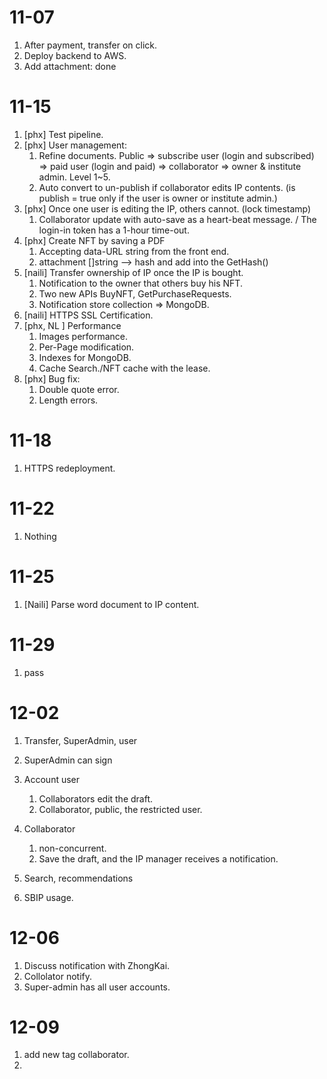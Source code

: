 # 11-07

1. After payment, transfer on click.
2. Deploy backend to AWS.
2. Add attachment: done

# 11-15

1. [phx] Test pipeline.
2. [phx] User management: 
   1. Refine documents. Public => subscribe user (login and subscribed) => paid user (login and paid) => collaborator => owner & institute admin. Level 1~5.
   2. Auto convert to un-publish if collaborator edits IP contents. (is publish = true only if the user is owner or institute admin.)
3. [phx] Once one user is editing the IP,  others cannot. (lock timestamp)
   1. Collaborator update with auto-save as a heart-beat message. / The login-in token has a 1-hour time-out.
4. [phx] Create NFT by saving a PDF
   1. Accepting data-URL string from the front end.
   2. attachment []string --> hash and add into the GetHash()
5. [naili] Transfer ownership of IP once the IP is bought.
   1. Notification to the owner that others buy his NFT.
   2. Two new APIs BuyNFT, GetPurchaseRequests.
   3. Notification store collection => MongoDB.
6. [naili] HTTPS SSL Certification.
7. [phx, NL ] Performance
   1. Images performance.
   2. Per-Page modification.
   3. Indexes for MongoDB.
   4. Cache Search./NFT cache with the lease.
8. [phx] Bug fix:
   1. Double quote error.
   2. Length errors.

# 11-18

1. HTTPS redeployment. 

# 11-22

1. Nothing

# 11-25

1. [Naili] Parse word document to IP content.

# 11-29

1. pass

# 12-02

1. Transfer, SuperAdmin, user 
2. SuperAdmin can sign 
3. Account user
   1. Collaborators edit the draft. 
   2. Collaborator, public, the restricted user. 

4. Collaborator
   1. non-concurrent. 
   2. Save the draft, and the IP manager receives a notification. 
5. Search, recommendations

6. SBIP usage.

# 12-06

1. Discuss notification with ZhongKai.
2. Collolator notify.
4. Super-admin has all user accounts.

# 12-09

1. add new tag collaborator.
2. 
